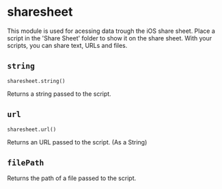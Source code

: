 #  sharesheet

This module is used for acessing data trough the iOS share sheet. Place a script in the 'Share Sheet' folder to show it on the share sheet. With your scripts, you can share text, URLs and files.

## `string`
`sharesheet.string()`

Returns a string passed to the script.

## `url`
`sharesheet.url()`

Returns an URL passed to the script. (As a String)

## `filePath`

Returns the path of a file passed to the script.
